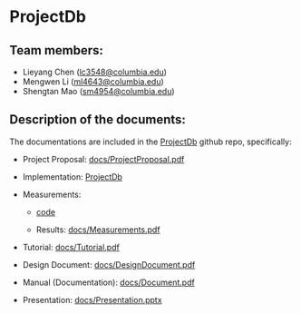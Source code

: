 # ProjectDb

## Team members:

- Lieyang Chen (lc3548@columbia.edu)
- Mengwen Li (ml4643@columbia.edu)
- Shengtan Mao (sm4954@columbia.edu)

## Description of the documents:

The documentations are included in the [ProjectDb](https://github.com/mli9502/ProjectDb) github repo, specifically:

- Project Proposal: [docs/ProjectProposal.pdf]()

- Implementation: [ProjectDb](https://github.com/mli9502/ProjectDb)

- Measurements:
  
  - [code](https://github.com/mli9502/ProjectDb/tree/main/benchmark)
  
  - Results: [docs/Measurements.pdf]()

- Tutorial: [docs/Tutorial.pdf]()

- Design Document: [docs/DesignDocument.pdf]()

- Manual (Documentation): [docs/Document.pdf]()

- Presentation: [docs/Presentation.pptx]()
